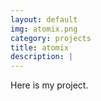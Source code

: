 ```yaml
---
layout: default
img: atomix.png
category: projects
title: atomix
description: |
---
```


Here is my project. 